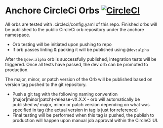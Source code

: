 # Anchore CircleCi Orbs [![CircleCI](https://circleci.com/gh/anchore/circleci-orbs/tree/master.svg?style=svg)](https://circleci.com/gh/anchore/circleci-orbs/tree/master)

All orbs are tested with .circleci/config.yaml of this repo. Finished orbs will be published to the public CircleCi orb repository under the anchore namespace.

* Orb testing will be initiated upon pushing to repo
* If orb passes linting & packing it will be published using `@dev:alpha`

After the `@dev:alpha` orb is successfully published, integration tests will be triggered. Once all tests have passed, the dev orb can be promoted to production.

The major, minor, or patch version of the Orb will be published based on version tag pushed to the git repository.
  * Push a git tag with the following naming convention (major|minor|patch)-release-vX.X.X - orb will automatically be published w/ major, minor or patch version depending on what was specified in tag (the actual version in tag is just for reference)
  * Final testing will be performed when this tag is pushed, the publish to production will happen upon manual job approval within the CircleCi UI.